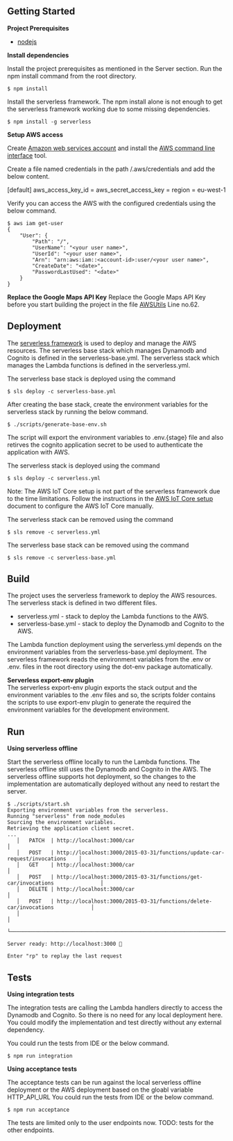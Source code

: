 ## Getting Started

**Project Prerequisites**

- [nodejs](https://nodejs.org/en/download/) 

**Install dependencies**

Install the project prerequisites as mentioned in the Server section. Run the npm install command from the root directory.

```
$ npm install
```
Install the serverless framework. The npm install alone is not enough to get the serverless framework working due to some missing dependencies.

```
$ npm install -g serverless
```

**Setup AWS access**

Create [Amazon web services account](https://aws.amazon.com/free) and install the [AWS command line interface](https://docs.aws.amazon.com/cli/latest/userguide/getting-started-quickstart.html) tool.

Create a file named credentials in the path  <your home folder>/.aws/credentials and add the below content.

[default]
aws_access_key_id = <your account id>
aws_secret_access_key = <your access key>
region = eu-west-1

Verify you can access the AWS with the configured credentials using the below command.
```
$ aws iam get-user
{
    "User": {
        "Path": "/",
        "UserName": "<your user name>",
        "UserId": "<your user name>",
        "Arn": "arn:aws:iam::<account-id>:user/<your user name>",
        "CreateDate": "<date>",
        "PasswordLastUsed": "<date>"
    }
}
```

**Replace the Google Maps API Key**
Replace the Google Maps API Key before you start building the project in the file [AWSUtils](../api/common/AWSUtils.ts#62) Line no.62.


## Deployment

The [serverless framework](https://www.serverless.com/) is used to deploy and manage the AWS resources. The serverless base stack which manages Dynamodb and Cognito is defined in the serverless-base.yml. The serverless stack which manages the Lambda functions is defined in the serverless.yml.

The serverless base stack is deployed using the command

```
$ sls deploy -c serverless-base.yml
```

After creating the base stack, create the environment variables for the serverless stack by running the below command.
```
$ ./scripts/generate-base-env.sh
``` 
The script will export the environment variables to .env.{stage} file and also retirves the cognito application secret to be used to authenticate the application with AWS.

The serverless stack is deployed using the command

```
$ sls deploy -c serverless.yml
```

Note: The AWS IoT Core setup is not part of the serverless framework due to the time limitations. Follow the instructions in the [AWS IoT Core setup](AWSIoTCore.md) document to configure the AWS IoT Core manually.  

The serverless stack can be removed using the command
```
$ sls remove -c serverless.yml
```

The serverless base stack can be removed using the command
```
$ sls remove -c serverless-base.yml
```

## Build
The project uses the serverless framework to deploy the AWS resources. The serverless stack is defined in two different files.

- serverless.yml - stack to deploy the Lambda functions to the AWS.
- serverless-base.yml - stack to deploy the Dynamodb and Cognito to the AWS.

The Lambda function deployment using the serverless.yml depends on the environment variables from the serverless-base.yml deployment. The serverless framework reads the environment variables from the .env or .env.<stage> files in the root directory using the dot-env package automatically. 

**Serverless export-env plugin**   
The serverless export-env plugin exports the stack output and the environment variables to the .env files and so, the scripts folder contains the scripts to use export-env plugin to generate the required the environment variables for the development environment.

## Run
**Using serverless offline**

Start the serverless offline locally to run the Lambda functions. The serverless offline still uses the Dynamodb and Cognito in the AWS. The serverless offline supports hot deployment, so the changes to the implementation are automatically deployed without any need to restart the server.

```
$ ./scripts/start.sh
Exporting environment variables from the serverless.
Running "serverless" from node_modules
Sourcing the environment variables.
Retrieving the application client secret.
...
   │   PATCH  | http://localhost:3000/car                                                    │
   │   POST   | http://localhost:3000/2015-03-31/functions/update-car-request/invocations    │
   │   GET    | http://localhost:3000/car                                                    │
   │   POST   | http://localhost:3000/2015-03-31/functions/get-car/invocations               │
   │   DELETE | http://localhost:3000/car                                                    │
   │   POST   | http://localhost:3000/2015-03-31/functions/delete-car/invocations            │
   │                                                                                         │
   └─────────────────────────────────────────────────────────────────────────────────────────┘

Server ready: http://localhost:3000 🚀

Enter "rp" to replay the last request
```

## Tests
**Using integration tests**

The integration tests are calling the Lambda handlers directly to access the Dynamodb and Cognito. So there is no need for any local deployment here. You could modify the implementation and test directly without any external dependency. 

You could run the tests from IDE or the below command.
```
$ npm run integration
```

**Using acceptance tests**

The acceptance tests can be run against the local serverless offline deployment or the AWS deployment based on the gloabl variable HTTP_API_URL
You could run the tests from IDE or the below command.
```
$ npm run acceptance
```
The tests are limited only to the user endpoints now. TODO: tests for the other endpoints.
